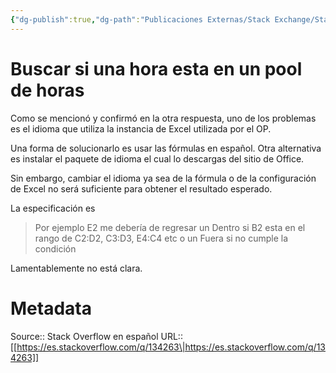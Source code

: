 ```yaml
---
{"dg-publish":true,"dg-path":"Publicaciones Externas/Stack Exchange/Stack Overflow en español/es.stackoverflow.com-134263.md","permalink":"/publicaciones-externas/stack-exchange/stack-overflow-en-espanol/es-stackoverflow-com-134263/","title":"Buscar si una hora esta en un pool de horas","hide":true,"noteIcon":"default","created":"2024-04-03T12:49:10.505-06:00","updated":"2024-04-05T16:43:52.735-06:00"}
---
```


# Buscar si una hora esta en un pool de horas

Como se mencionó y confirmó en la otra respuesta, uno de los problemas es el idioma que utiliza la instancia de Excel utilizada por el OP.

Una forma de solucionarlo es usar las fórmulas en español. Otra alternativa es instalar el paquete de idioma el cual lo descargas del sitio de Office.

Sin embargo, cambiar el idioma ya sea de la fórmula o de la configuración de Excel no será suficiente para obtener el resultado esperado. 

La especificación es

> Por ejemplo E2 me debería de regresar un Dentro si B2 esta en el rango de C2:D2, C3:D3, E4:C4 etc o un Fuera si no cumple la condición

Lamentablemente no está clara.


# Metadata
Source:: Stack Overflow en español
URL:: [[https://es.stackoverflow.com/q/134263\|https://es.stackoverflow.com/q/134263]]

